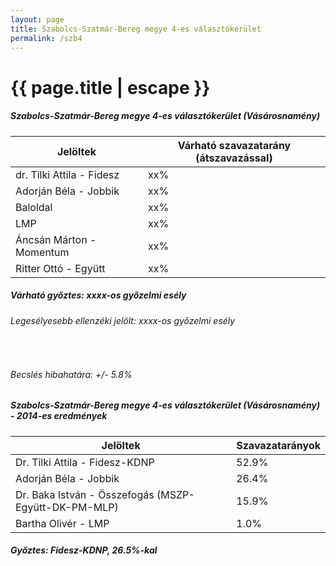 ```yaml
---
layout: page
title: Szabolcs-Szatmár-Bereg megye 4-es választókerület
permalink: /szb4
---
```


<h1 class="page-title">{{ page.title | escape }}</h1>

<div class="section">
    <div class="row">
          <div class="col s12">
		  <h5>Szabolcs-Szatmár-Bereg megye 4-es választókerület (Vásárosnamény)</h5>
            <table class="responsive-table">
              <thead>
                <tr>
                    <th>Jelöltek</th>
                    <th>Várható szavazatarány (átszavazással)</th>
                </tr>
              </thead>
              <tbody>
             <tr>
                  <td>dr. Tilki Attila - Fidesz</td>
				  <td id="id_fidesz">xx%</td>
			</tr>
			<tr><td>Adorján Béla - Jobbik</td><td id="id_jobbik">xx%</td></tr>
<tr>
                  <td>Baloldal</td>
				  <td id="id_baloldal">xx%</td>
			</tr>
			<tr>
                  <td>LMP</td>
				  <td id="id_lmp">xx%</td>
			</tr>
			<tr>
				  <td>Áncsán Márton - Momentum</td>
				  <td id="id_momentum">xx%</td>
			</tr>
<tr>
<td>Ritter Ottó - Együtt</td>
<td id="id_egyutt">xx%</td>
</tr>                
              </tbody>
            </table>
			<h5>Várható győztes: <span id="gyoztes">xx</span><span id="esely">xx</span><span>-os győzelmi esély</span></h5>
			<h6>Legesélyesebb ellenzéki jelölt: <span id="masodik">xx</span><span id="esely2">xx</span><span>-os győzelmi esély</span></h6>
			<br/>
			<h6>Becslés hibahatára: +/- 5.8%</h6>
          </div>
    </div>
</div>

<div class="section">
    <div class="row">
          <div class="col s12">
		  <h5>Szabolcs-Szatmár-Bereg megye 4-es választókerület (Vásárosnamény) - 2014-es eredmények</h5>
            <table class="responsive-table">
              <thead>
                <tr>
                    <th>Jelöltek</th>
                    <th>Szavazatarányok</th>
                </tr>
              </thead>
              <tbody>
             <tr>
                  <td>Dr. Tilki Attila - Fidesz-KDNP</td>
				  <td>52.9%</td>
			</tr>
			<tr>
			      <td>Adorján Béla - Jobbik</td>
				  <td>26.4%</td>
			</tr>
			<tr>
			      <td>Dr. Baka István - Összefogás (MSZP-Együtt-DK-PM-MLP)</td>
				  <td>15.9%</td>  
			</tr>
			<tr>
				  <td>Bartha Olivér - LMP</td>
				  <td>1.0%</td>
			</tr>  	
              </tbody>
            </table>
			<h5>Győztes: Fidesz-KDNP, 26.5%-kal</h5>
          </div>
    </div>
</div>
